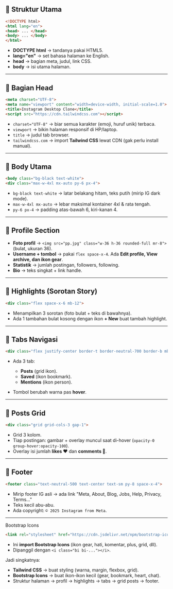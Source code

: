 ## 🔹 Struktur Utama

```html
<!DOCTYPE html>
<html lang="en">
<head> ... </head>
<body> ... </body>
</html>
```

* **DOCTYPE html** → tandanya pakai HTML5.
* **lang="en"** → set bahasa halaman ke English.
* **head** → bagian meta, judul, link CSS.
* **body** → isi utama halaman.

---

## 🔹 Bagian Head

```html
<meta charset="UTF-8">
<meta name="viewport" content="width=device-width, initial-scale=1.0">
<title>Instagram Desktop Clone</title>
<script src="https://cdn.tailwindcss.com"></script>
```

* `charset="UTF-8"` → biar semua karakter (emoji, huruf unik) terbaca.
* `viewport` → bikin halaman responsif di HP/laptop.
* `title` → judul tab browser.
* `tailwindcss.com` → import **Tailwind CSS** lewat CDN (gak perlu install manual).

---

## 🔹 Body Utama

```html
<body class="bg-black text-white">
<div class="max-w-4xl mx-auto py-6 px-4">
```

* `bg-black text-white` → latar belakang hitam, teks putih (mirip IG dark mode).
* `max-w-4xl mx-auto` → lebar maksimal kontainer 4xl & rata tengah.
* `py-6 px-4` → padding atas-bawah 6, kiri-kanan 4.

---

## 🔹 Profile Section

* **Foto profil** → `<img src="pp.jpg" class="w-36 h-36 rounded-full mr-8">` (bulat, ukuran 36).
* **Username + tombol** → pakai `flex space-x-4`. Ada **Edit profile, View archive, dan ikon gear**.
* **Statistik** → jumlah postingan, followers, following.
* **Bio** → teks singkat + link handle.

---

## 🔹 Highlights (Sorotan Story)

```html
<div class="flex space-x-6 mb-12">
```

* Menampilkan 3 sorotan (foto bulat + teks di bawahnya).
* Ada 1 tambahan bulat kosong dengan ikon **+ New** buat tambah highlight.

---

## 🔹 Tabs Navigasi

```html
<div class="flex justify-center border-t border-neutral-700 border-b mb-6">
```

* Ada 3 tab:

  * **Posts** (grid ikon).
  * **Saved** (ikon bookmark).
  * **Mentions** (ikon person).
* Tombol berubah warna pas **hover**.

---

## 🔹 Posts Grid

```html
<div class="grid grid-cols-3 gap-1">
```

* Grid 3 kolom.
* Tiap postingan: gambar + overlay muncul saat di-hover (`opacity-0 group-hover:opacity-100`).
* Overlay isi jumlah **likes ❤️** dan **comments 💬**.

---

## 🔹 Footer

```html
<footer class="text-neutral-500 text-center text-sm py-8 space-x-4">
```

* Mirip footer IG asli → ada link "Meta, About, Blog, Jobs, Help, Privacy, Terms..."
* Teks kecil abu-abu.
* Ada copyright: `© 2025 Instagram from Meta`.

---

Bootstrap Icons

```html
<link rel="stylesheet" href="https://cdn.jsdelivr.net/npm/bootstrap-icons@1.11.1/font/bootstrap-icons.css">
```

* Ini **import Bootstrap Icons** (ikon gear, hati, komentar, plus, grid, dll).
* Dipanggil dengan `<i class="bi bi-..."></i>`.

Jadi singkatnya:

* **Tailwind CSS** → buat styling (warna, margin, flexbox, grid).
* **Bootstrap Icons** → buat ikon-ikon kecil (gear, bookmark, heart, chat).
* Struktur halaman → profil → highlights → tabs → grid posts → footer.
